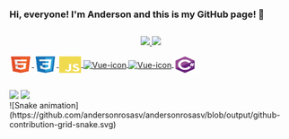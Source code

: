 ### Hi, everyone! I'm Anderson and this is my GitHub page! 🚀
##

<div align="center">
  <a href="https://github.com/andersonrosasv/">
  <img height="180em" src="https://github-readme-stats.vercel.app/api?username=andersonrosasv&show_icons=true&theme=gruvbox&include_all_commits=true&count_private=true"/>
  <img height="180em" src="https://github-readme-stats.vercel.app/api/top-langs/?username=andersonrosasv&layout=compact&langs_count=7&theme=gruvbox"/>
</div>
  
  <div style="display: inline_block"><br>
  <img align="center" alt="HTML-icon" height="30" width="40" src="https://raw.githubusercontent.com/devicons/devicon/master/icons/html5/html5-original.svg">
  <img align="center" alt="CSS-icon" height="30" width="40" src="https://raw.githubusercontent.com/devicons/devicon/master/icons/css3/css3-original.svg">
  <img align="center" alt="JS-icon" height="30" width="40" src="https://raw.githubusercontent.com/devicons/devicon/master/icons/javascript/javascript-plain.svg">
  <img align="center" alt="Vue-icon" height="30" width="40" src="https://cdn.jsdelivr.net/gh/devicons/devicon/icons/vuejs/vuejs-original.svg">
  <img align="center" alt="Vue-icon" height="30" width="40" src="https://cdn.jsdelivr.net/gh/devicons/devicon/icons/nodejs/nodejs-original.svg">

  <img align="center" alt="CSharp-icon" height="30" width="40" src="https://raw.githubusercontent.com/devicons/devicon/master/icons/csharp/csharp-original.svg">
</div>
  
  ##
  <div>
    <a href = "mailto:andersonrosasv@gmail.com"><img src="https://img.shields.io/badge/Gmail-D14836?style=for-the-badge&logo=gmail&logoColor=white" target="_blank"></a>
  <a href="https://www.linkedin.com/in/andersonrosasv/" target="_blank"><img src="https://img.shields.io/badge/-LinkedIn-%230077B5?style=for-the-badge&logo=linkedin&logoColor=white" target="_blank"></a> 
    

  </div>
    ![Snake animation](https://github.com/andersonrosasv/andersonrosasv/blob/output/github-contribution-grid-snake.svg)
